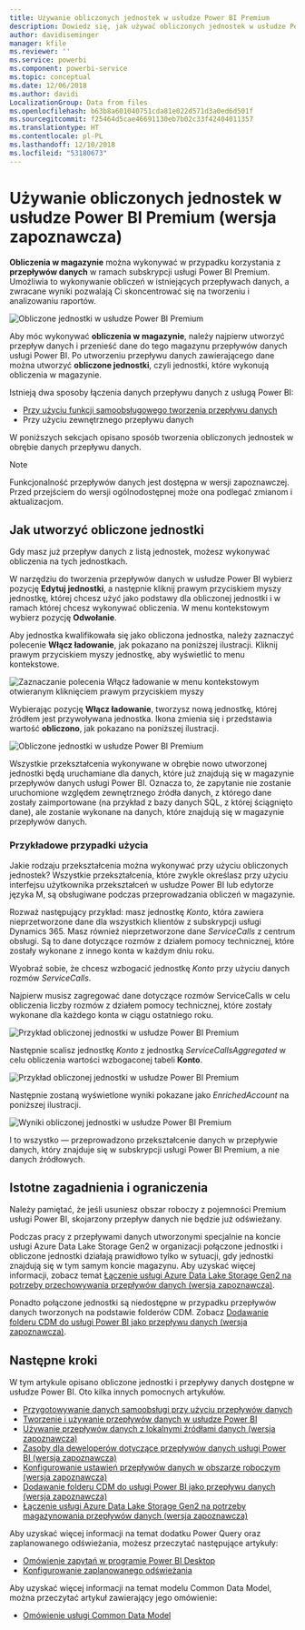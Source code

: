 ```yaml
---
title: Używanie obliczonych jednostek w usłudze Power BI Premium
description: Dowiedz się, jak używać obliczonych jednostek w usłudze Power BI Premium
author: davidiseminger
manager: kfile
ms.reviewer: ''
ms.service: powerbi
ms.component: powerbi-service
ms.topic: conceptual
ms.date: 12/06/2018
ms.author: davidi
LocalizationGroup: Data from files
ms.openlocfilehash: b63b8a601040751cda81e022d571d3a0ed6d501f
ms.sourcegitcommit: f25464d5cae46691130eb7b02c33f42404011357
ms.translationtype: HT
ms.contentlocale: pl-PL
ms.lasthandoff: 12/10/2018
ms.locfileid: "53180673"
---
```

# <a name="using-computed-entities-on-power-bi-premium-preview"></a>Używanie obliczonych jednostek w usłudze Power BI Premium (wersja zapoznawcza)

**Obliczenia w magazynie** można wykonywać w przypadku korzystania z **przepływów danych** w ramach subskrypcji usługi Power BI Premium. Umożliwia to wykonywanie obliczeń w istniejących przepływach danych, a zwracane wyniki pozwalają Ci skoncentrować się na tworzeniu i analizowaniu raportów. 

![Obliczone jednostki w usłudze Power BI Premium](media/service-dataflows-computed-entities-premium/computed-entities-premium_00.png)

Aby móc wykonywać **obliczenia w magazynie**, należy najpierw utworzyć przepływ danych i przenieść dane do tego magazynu przepływów danych usługi Power BI. Po utworzeniu przepływu danych zawierającego dane można utworzyć **obliczone jednostki**, czyli jednostki, które wykonują obliczenia w magazynie. 

Istnieją dwa sposoby łączenia danych przepływu danych z usługą Power BI:

* [Przy użyciu funkcji samoobsługowego tworzenia przepływu danych](service-dataflows-create-use.md)
* Przy użyciu zewnętrznego przepływu danych

W poniższych sekcjach opisano sposób tworzenia obliczonych jednostek w obrębie danych przepływu danych.

> [!NOTE]
> Funkcjonalność przepływów danych jest dostępna w wersji zapoznawczej. Przed przejściem do wersji ogólnodostępnej może ona podlegać zmianom i aktualizacjom.


## <a name="how-to-create-computed-entities"></a>Jak utworzyć obliczone jednostki 

Gdy masz już przepływ danych z listą jednostek, możesz wykonywać obliczenia na tych jednostkach.

W narzędziu do tworzenia przepływów danych w usłudze Power BI wybierz pozycję **Edytuj jednostki**, a następnie kliknij prawym przyciskiem myszy jednostkę, której chcesz użyć jako podstawy dla obliczonej jednostki i w ramach której chcesz wykonywać obliczenia. W menu kontekstowym wybierz pozycję **Odwołanie**.

Aby jednostka kwalifikowała się jako obliczona jednostka, należy zaznaczyć polecenie **Włącz ładowanie**, jak pokazano na poniższej ilustracji. Kliknij prawym przyciskiem myszy jednostkę, aby wyświetlić to menu kontekstowe.

![Zaznaczanie polecenia Włącz ładowanie w menu kontekstowym otwieranym kliknięciem prawym przyciskiem myszy](media/service-dataflows-computed-entities-premium/computed-entities-premium_01.png)

Wybierając pozycję **Włącz ładowanie**, tworzysz nową jednostkę, której źródłem jest przywoływana jednostka. Ikona zmienia się i przedstawia wartość **obliczono**, jak pokazano na poniższej ilustracji.

![Obliczone jednostki w usłudze Power BI Premium](media/service-dataflows-computed-entities-premium/computed-entities-premium_00.png)

Wszystkie przekształcenia wykonywane w obrębie nowo utworzonej jednostki będą uruchamiane dla danych, które już znajdują się w magazynie przepływów danych usługi Power BI. Oznacza to, że zapytanie nie zostanie uruchomione względem zewnętrznego źródła danych, z którego dane zostały zaimportowane (na przykład z bazy danych SQL, z której ściągnięto dane), ale zostanie wykonane na danych, które znajdują się w magazynie przepływów danych.

### <a name="example-use-cases"></a>Przykładowe przypadki użycia
Jakie rodzaju przekształcenia można wykonywać przy użyciu obliczonych jednostek? Wszystkie przekształcenia, które zwykle określasz przy użyciu interfejsu użytkownika przekształceń w usłudze Power BI lub edytorze języka M, są obsługiwane podczas przeprowadzania obliczeń w magazynie. 

Rozważ następujący przykład: masz jednostkę *Konto*, która zawiera nieprzetworzone dane dla wszystkich klientów z subskrypcji usługi Dynamics 365. Masz również nieprzetworzone dane *ServiceCalls* z centrum obsługi. Są to dane dotyczące rozmów z działem pomocy technicznej, które zostały wykonane z innego konta w każdym dniu roku.

Wyobraź sobie, że chcesz wzbogacić jednostkę *Konto* przy użyciu danych rozmów *ServiceCalls*. 

Najpierw musisz zagregować dane dotyczące rozmów ServiceCalls w celu obliczenia liczby rozmów z działem pomocy technicznej, które zostały wykonane dla każdego konta w ciągu ostatniego roku. 

![Przykład obliczonej jednostki w usłudze Power BI Premium](media/service-dataflows-computed-entities-premium/computed-entities-premium_02.png)

Następnie scalisz jednostkę *Konto* z jednostką *ServiceCallsAggregated* w celu obliczenia wartości wzbogaconej tabeli **Konto**.

![Przykład obliczonej jednostki w usłudze Power BI Premium](media/service-dataflows-computed-entities-premium/computed-entities-premium_03.png)

Następnie zostaną wyświetlone wyniki pokazane jako *EnrichedAccount* na poniższej ilustracji.

![Wyniki obliczonej jednostki w usłudze Power BI Premium](media/service-dataflows-computed-entities-premium/computed-entities-premium_04.png)

I to wszystko — przeprowadzono przekształcenie danych w przepływie danych, który znajduje się w subskrypcji usługi Power BI Premium, a nie danych źródłowych.

## <a name="considerations-and-limitations"></a>Istotne zagadnienia i ograniczenia

Należy pamiętać, że jeśli usuniesz obszar roboczy z pojemności Premium usługi Power BI, skojarzony przepływ danych nie będzie już odświeżany. 

Podczas pracy z przepływami danych utworzonymi specjalnie na koncie usługi Azure Data Lake Storage Gen2 w organizacji połączone jednostki i obliczone jednostki działają prawidłowo tylko w sytuacji, gdy jednostki znajdują się w tym samym koncie magazynu. Aby uzyskać więcej informacji, zobacz temat [Łączenie usługi Azure Data Lake Storage Gen2 na potrzeby przechowywania przepływów danych (wersja zapoznawcza)](service-dataflows-connect-azure-data-lake-storage-gen2.md).

Ponadto połączone jednostki są niedostępne w przypadku przepływów danych tworzonych na podstawie folderów CDM. Zobacz [Dodawanie folderu CDM do usługi Power BI jako przepływu danych (wersja zapoznawcza)](service-dataflows-add-cdm-folder.md).

## <a name="next-steps"></a>Następne kroki

W tym artykule opisano obliczone jednostki i przepływy danych dostępne w usłudze Power BI. Oto kilka innych pomocnych artykułów.

* [Przygotowywanie danych samoobsługi przy użyciu przepływów danych](service-dataflows-overview.md)
* [Tworzenie i używanie przepływów danych w usłudze Power BI](service-dataflows-create-use.md)
* [Używanie przepływów danych z lokalnymi źródłami danych (wersja zapoznawcza)](service-dataflows-on-premises-gateways.md)
* [Zasoby dla deweloperów dotyczące przepływów danych usługi Power BI (wersja zapoznawcza)](service-dataflows-developer-resources.md)
* [Konfigurowanie ustawień przepływów danych w obszarze roboczym (wersja zapoznawcza)](service-dataflows-configure-workspace-storage-settings.md)
* [Dodawanie folderu CDM do usługi Power BI jako przepływu danych (wersja zapoznawcza)](service-dataflows-add-cdm-folder.md)
* [Łączenie usługi Azure Data Lake Storage Gen2 na potrzeby magazynowania przepływów danych (wersja zapoznawcza)](service-dataflows-connect-azure-data-lake-storage-gen2.md)

Aby uzyskać więcej informacji na temat dodatku Power Query oraz zaplanowanego odświeżania, możesz przeczytać następujące artykuły:
* [Omówienie zapytań w programie Power BI Desktop](desktop-query-overview.md)
* [Konfigurowanie zaplanowanego odświeżania](refresh-scheduled-refresh.md)

Aby uzyskać więcej informacji na temat modelu Common Data Model, można przeczytać artykuł zawierający jego omówienie:
* [Omówienie usługi Common Data Model](https://docs.microsoft.com/powerapps/common-data-model/overview)

